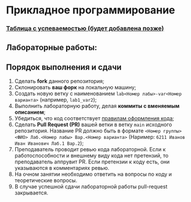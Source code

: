 # Прикладное программирование

### [Таблица с успеваемостью (будет добавлена позже)]()

## Лабораторные работы:

## Порядок выполнения и сдачи

1. Сделать **fork** данного репозитория;
2. Склонировать **ваш форк** на локальную машину;
3. Создать новую ветку с наименованием `lab<Номер лабы>-var<Номер варианта>` (например, `lab1_var2`);
4. Выполнить лабораторную работу, делая **коммиты с вменяемым описанием**;
5. Убедиться, что код соответствует [правилам оформления кода](./lab_guide.md);
6. Сделать **Pull Request (PR)** вашей ветки в ветку `main` исходного репозитория. Название PR должно быть в формате `<Номер группы> <ФИО> Лаб.<Номер лабы> Вар.<Номер варианта>` (Наример: `6211 Иванов Иван Иванович Лаб.1 Вар.2`);
7. Преподаватель проводит ревью кода лабораторной. Если к работоспособности и внешнему виду кода нет претензий, то преподаватель аппрувит PR. Если претензии к коду есть, они указываются в комментариях ревью.
8. На очном занятии необходимо ответить на вопросы по коду и теоретические вопросы.
9. В случае успешной сдачи лабораторной работы pull-request закрывается.

